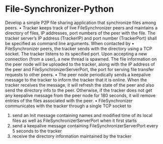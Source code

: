 # File-Synchronizer-Python
Develop a simple P2P file sharing application that synchronize files among peers.
• Tracker keeps track of live FileSynchronizer peers and maintains a directory of files, IP
addresses, port numbers of the peer with the file. The tracker server’s IP address (TrackerIP) and
port number (TrackerPort) shall be specified as command line arguments. When contacted by
• FileSynchronizer peers, the tracker sends with the directory using a TCP socket.
The tracker listens to its specified port. Upon accepting a new connection (from a user), a new
thread is spawned. The file information on the peer node will be uploaded to the tracker, along
with the IP address of the peer and FileSynchronizerServerPort, the port for serving file transfer
requests to other peers.
• The peer node periodically sends a keepalive message to the tracker to inform the tracker that it is
online. When the tracker receives the message, it will refresh the state of the peer and also send
the directory info to the peer. Otherwise, if the tracker does not get any keepalive message from
the peer node for 180 seconds, it will remove entries of the files associated with the peer.
• FileSynchronizer communicates with the tracker through a single TCP socket to
1. send an Init message containing names and modified time of its local files as well as
FileSynchronizerServerPort when it first starts
2. send a keepalive message containing FileSynchronizerServerPort every 5 seconds to the
tracker
3. receive the directory information maintained by the tracker
